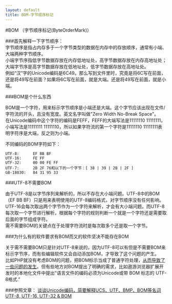 ```yaml
---
layout: default
title: BOM-字节顺序标记
---
```


#BOM （字节顺序标记(ByteOrderMark)）

###首先解释一下字节顺序：  
字节顺序是指占内存多于一个字节类型的数据在内存中的存放顺序，通常有小端、大端两种字节顺序。  
小端字节序指低字节数据存放在内存低地址处，高字节数据存放在内存高地址处；大端字节序是高字节数据存放在低地址处，低字节数据存放在高地址处。  
例如“汉”字的Unicode编码是6C49。那么写到文件里时，究竟是将6C写在前面，还是将49写在前面？如果将6C写在前面，就是大端。还是将49写在前面，就是小端。

###BOM是个什么东西

BOM是一个字符，用来标示字节顺序是小端还是大端。这个字节应该出现在文件/字符流的开头，且没有宽度。英文名字叫做"Zero Width No-Break Space"。  
在Unicode编码中这个字符的编码是FEFF，FEFF的大端写法是11111110 11111111，小端写法是11111111 11111110，所以如果字符流的第一个字符是11111110 11111111表明字符序是大端，反之则为小端。

不同编码的BOM字符如下：

    UTF-8:      EF BB BF
    UTF-16:     FE FF
    UTF-32:     00 00 FE FF
    UTF-7:      2B 2F 76和以下的一个字节：[ 38 | 39 | 2B | 2F ]
    GB-18030:   84 31 95 33

###UTF-8不需要BOM

由于UTF-8是以字节序列来解析的，所以不存在大小端问题。UTF-8中的BOM（EF BB BF）只是用来表明使用的UTF-8编码格式，对字节顺序没有任何影响。  
UTF-16会每次取出两个字节作为一个字符来解析，才会有大小端问题。而UTF-8每次取一个字节进行解析，根据每个字符的规则判断一个就是一个字符还是需要取后面的字节组成字符。  
需不需要BOM的关键点在于处理字符流时是每次取多个还是取一个字节。

###为什么有的软件要求有BOM而又的软件坚决不能存在BOM

关于需不需要BOM只是针对UTF-8来说的，因为UTF-8可以有但是不需要BOM来标示字节序，而有些编辑软件又会自动添加BOM，才导致了这个问题的产生。  
比如PHP就没有考虑BOM的问题，把BOM标示当成了普通字符处理，[从而导致了一些问题的发生](http://afericazebra.blog.163.com/blog/static/30050408201211199298711/)。但有些地方对BOM提出了明确的需求，比如遨游浏览器扩展开发时的本地化文件中提出“语言文件的编码必须为Unicode或带 BOM 标志的 UTF-8格式.”

###参照文章：
[谈谈Unicode编码，简要解释UCS、UTF、BMP、BOM等名词](http://blog.csdn.net/fmddlmyy/article/details/372148)
[UTF-8, UTF-16, UTF-32 & BOM](http://unicode.org/faq/utf_bom.html)

